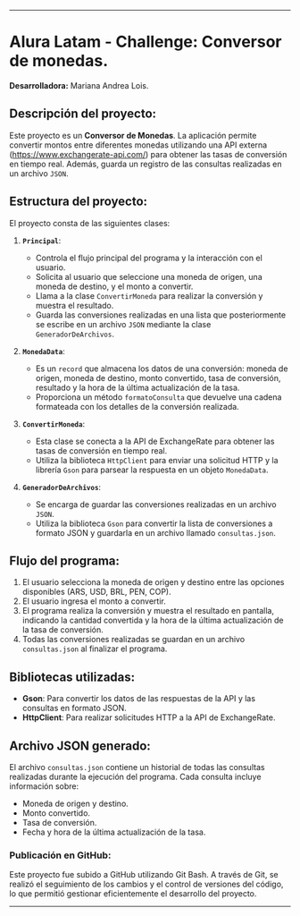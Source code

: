 ---

# Alura Latam - Challenge: Conversor de monedas.

**Desarrolladora:** Mariana Andrea Lois.

## Descripción del proyecto:

Este proyecto es un **Conversor de Monedas**.
La aplicación permite convertir montos entre diferentes monedas utilizando una API externa (https://www.exchangerate-api.com/) para obtener las tasas de conversión en tiempo real.
Además, guarda un registro de las consultas realizadas en un archivo `JSON`.

## Estructura del proyecto:

El proyecto consta de las siguientes clases:

1. **`Principal`**:
    - Controla el flujo principal del programa y la interacción con el usuario.
    - Solicita al usuario que seleccione una moneda de origen, una moneda de destino, y el monto a convertir.
    - Llama a la clase `ConvertirMoneda` para realizar la conversión y muestra el resultado.
    - Guarda las conversiones realizadas en una lista que posteriormente se escribe en un archivo `JSON` mediante la clase `GeneradorDeArchivos`.

2. **`MonedaData`**:
    - Es un `record` que almacena los datos de una conversión: moneda de origen, moneda de destino, monto convertido, tasa de conversión, resultado y la hora de la última actualización de la tasa.
    - Proporciona un método `formatoConsulta` que devuelve una cadena formateada con los detalles de la conversión realizada.

3. **`ConvertirMoneda`**:
    - Esta clase se conecta a la API de ExchangeRate para obtener las tasas de conversión en tiempo real.
    - Utiliza la biblioteca `HttpClient` para enviar una solicitud HTTP y la librería `Gson` para parsear la respuesta en un objeto `MonedaData`.

4. **`GeneradorDeArchivos`**:
    - Se encarga de guardar las conversiones realizadas en un archivo `JSON`.
    - Utiliza la biblioteca `Gson` para convertir la lista de conversiones a formato JSON y guardarla en un archivo llamado `consultas.json`.

## Flujo del programa:

1. El usuario selecciona la moneda de origen y destino entre las opciones disponibles (ARS, USD, BRL, PEN, COP).
2. El usuario ingresa el monto a convertir.
3. El programa realiza la conversión y muestra el resultado en pantalla, indicando la cantidad convertida y la hora de la última actualización de la tasa de conversión.
4. Todas las conversiones realizadas se guardan en un archivo `consultas.json` al finalizar el programa.

## Bibliotecas utilizadas:

- **Gson**: Para convertir los datos de las respuestas de la API y las consultas en formato JSON.
- **HttpClient**: Para realizar solicitudes HTTP a la API de ExchangeRate.

## Archivo JSON generado:

El archivo `consultas.json` contiene un historial de todas las consultas realizadas durante la ejecución del programa.
Cada consulta incluye información sobre:

- Moneda de origen y destino.
- Monto convertido.
- Tasa de conversión.
- Fecha y hora de la última actualización de la tasa.

### Publicación en GitHub:

Este proyecto fue subido a GitHub utilizando Git Bash. 
A través de Git, se realizó el seguimiento de los cambios y el control de versiones del código, lo que permitió gestionar eficientemente el desarrollo del proyecto.

---